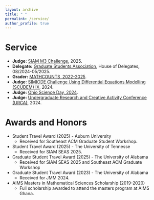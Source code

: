 ```yaml
---
layout: archive
title: " "
permalink: /service/
author_profile: true
---
```


Service
======
* **Judge:** [SIAM M3 Challenge](https://m3challenge.siam.org), 2025.
* **Delegate:** [Graduate Students Association](https://gsa.ua.edu/delegates/), House of Delegates, 08/2024-05/2025.
* **Grader:** [MATHCOUNTS, 2022-2025](https://www.mathcounts.org).
* **Judge:** [SIMIODE Challenge Using Differential Equations Modelling (SCUDEM) IX](https://qubeshub.org/community/groups/simiode/), 2024.
* **Judge:** [Ohio Science Day, 2024](https://www.ohiosci.org/science-days/).
* **Judge:** [Undergraduate Research and Creative Activity Conference (URCA)](https://research.ua.edu/our/urca/), 2024.
  
  
<!-- 
* **Judge:** [SIAM M3 Challenge, 2025](https://m3challenge.siam.org).
  * Served as a triage judge for the MathWorks Math Modeling (M3) Challenge, organized by SIAM. Graded and provided feedback to challenge teams of over 20 teams of high school students in the United States and sixth form students in England and Wales.
* **Delegate:** [Graduate Students Association](https://gsa.ua.edu/delegates/), House of Delegates, 08/2024-05/2025.
  * Served on the Academic Development Committee of the house, where we worked on resolutions to help graduate students in their job search and get additional funding for conferences.
* **Grader:** [MATHCOUNTS, 2022-2025](https://www.mathcounts.org).
  * Served as a grader for the MATHCOUNTS competition for pupils in grades six to eight in West Alabama, organized by the MATHCOUNTS Foundation, and hosted by the University of Alabama.
* **Judge:** [SIMIODE Challenge Using Differential Equations Modelling (SCUDEM) IX](https://qubeshub.org/community/groups/simiode/), 2024.
  * Served as a judge for SCUDEM IX 2024, organized by SIMIODE. Judged undergraduate students’ research on modeling using differential equations and MATLAB worldwide.
* **Judge:** [Ohio Science Day, 2024](https://www.ohiosci.org/science-days/).
  * Served as a judge for the 2024 Ohio Science Day, organized by the Ohio Academy of Arts and Sciences. Judged research carried out by high school and middle school students.
* **Judge:** [Undergraduate Research and Creative Activity Conference (URCA)](https://research.ua.edu/our/urca/), 2024.
  * Served as a judge for the 2024 URCA, organized by the University of Alabama, judging research by undergraduate students.
  
  
 -->
  
Awards and Honors
======
* Student Travel Award (2025) - Auburn University
	* Received for Southeast ACM Graduate Student Workshop.
* Student Travel Award (2025) - The University of Tennesse
	* Received for SIAM SEAS 2025.
* Graduate Student Travel Award (2025) - The University of Alabama
	* Received for SIAM SEAS 2025 and Southeast ACM Graduate Workshop
* Graduate Student Travel Award (2023) - The University of Alabama
	* Received for JMM 2024.
* AIMS Masters in Mathematical Sciences Scholarship (2019-2020)
	* Full scholarship awarded to attend the masters program at AIMS Ghana.